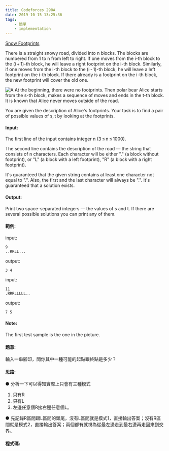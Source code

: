 ```yaml
---
title: Codeforces 298A
date: 2019-10-15 13:25:36
tags:
    - 簡單
    - implementation
---
```

[Snow Footprints](https://codeforces.com/problemset/problem/298/A)

There is a straight snowy road, divided into n blocks. The blocks are numbered from 1 to n from left to right. If one moves from the i-th block to the (i + 1)-th block, he will leave a right footprint on the i-th block. Similarly, if one moves from the i-th block to the (i - 1)-th block, he will leave a left footprint on the i-th block. If there already is a footprint on the i-th block, the new footprint will cover the old one.
<!-- more -->
![A](A.PNG)
At the beginning, there were no footprints. Then polar bear Alice starts from the s-th block, makes a sequence of moves and ends in the t-th block. It is known that Alice never moves outside of the road.

You are given the description of Alice's footprints. Your task is to find a pair of possible values of s, t by looking at the footprints.
#### Input:
The first line of the input contains integer n (3 ≤ n ≤ 1000).

The second line contains the description of the road — the string that consists of n characters. Each character will be either "." (a block without footprint), or "L" (a block with a left footprint), "R" (a block with a right footprint).

It's guaranteed that the given string contains at least one character not equal to ".". Also, the first and the last character will always be ".". It's guaranteed that a solution exists.
#### Output:
Print two space-separated integers — the values of s and t. If there are several possible solutions you can print any of them.
#### 範例:
input:
```
9
..RRLL...
```
output:
```
3 4
```
input:
```
11
.RRRLLLLL..
```
output:
```
7 5
```
#### Note:
The first test sample is the one in the picture.
#### 題意:
輸入一串腳印，問你其中一種可能的起點跟終點是多少？

#### 思路:
● 分析一下可以得知實際上只會有三種模式
1. 只有R
2. 只有L
3. 左邊任意個R接右邊任意個L。

● 先記錄R區間跟L區間的頭尾，沒有L區間就是模式1，直接輸出答案；沒有R區間就是模式2，直接輸出答案；兩個都有就視為從最左邊走到最右邊再走回來到交界。

#### 程式碼:
<script src="https://gist.github.com/Daviswww/fa722ac9d242d3ee030746ce5cec083c.js"></script>

